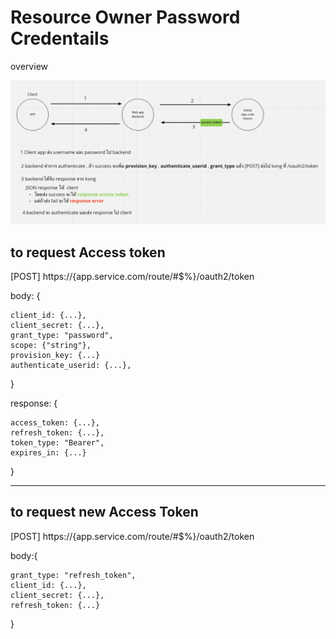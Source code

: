 # Resource Owner Password Credentails

overview

![alt text](1122.png)


## to request Access token

[POST] https://{app.service.com/route/#$%}/oauth2/token

body: {

    client_id: {...},
    client_secret: {...},
    grant_type: "password",
    scope: {"string"},
    provision_key: {...}
    authenticate_userid: {...},
}

response: {

    access_token: {...},
    refresh_token: {...},
    token_type: "Bearer",
    expires_in: {...}
}

---

## to request new Access Token

[POST] https://{app.service.com/route/#$%}/oauth2/token

body:{

    grant_type: "refresh_token",
    client_id: {...},
    client_secret: {...},
    refresh_token: {...}
}